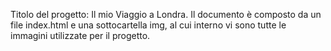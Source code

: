 Titolo del progetto: Il mio Viaggio a Londra.
Il documento è composto da un file index.html e una sottocartella img, al cui interno vi sono tutte le immagini utilizzate per il progetto.